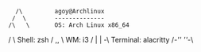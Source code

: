       /\         agoy@Archlinux
     /  \        --------------
    /\   \       OS: Arch Linux x86_64
   /      \      Shell: zsh
  /   ,,   \     WM: i3
 /   |  |  -\    Terminal: alacritty
/_-''    ''-_\   
                 
                 
                 